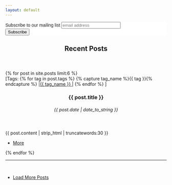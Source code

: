 ```yaml
---		 
layout: default		
---	
```

 <!-- Begin MailChimp Signup Form -->
<link href="//cdn-images.mailchimp.com/embedcode/slim-10_7.css" rel="stylesheet" type="text/css">
<style type="text/css">
	#mc_embed_signup{background:#fff; clear:left; font:14px Helvetica,Arial,sans-serif; }
	/* Add your own MailChimp form style overrides in your site stylesheet or in this style block.
	   We recommend moving this block and the preceding CSS link to the HEAD of your HTML file. */
</style>
<div id="mc_embed_signup">
<form action="https://github.us17.list-manage.com/subscribe/post?u=6f86671c44fdb0978c52ea2e6&amp;id=70c7d1976e" method="post" id="mc-embedded-subscribe-form" name="mc-embedded-subscribe-form" class="validate" target="_blank" novalidate>
    <div id="mc_embed_signup_scroll">
	<label for="mce-EMAIL">Subscribe to our mailing list</label>
	<input type="email" value="" name="EMAIL" class="email" id="mce-EMAIL" placeholder="email address" required>
    <!-- real people should not fill this in and expect good things - do not remove this or risk form bot signups-->
    <div style="position: absolute; left: -5000px;" aria-hidden="true"><input type="text" name="b_6f86671c44fdb0978c52ea2e6_70c7d1976e" tabindex="-1" value=""></div>
    <div class="clear"><input type="submit" value="Subscribe" name="subscribe" id="mc-embedded-subscribe" class="button"></div>
    </div>
</form>
</div>

<!--End mc_embed_signup-->
 <!-- Section   <span class="icon fa-rocket"></span> -->		
 <section>		
 	<header class="major">		
 		<h2>Recent Posts</h2>		
 	</header>		
 <div class="posts">		
 {% for post in site.posts limit:6 %}		
		<article>
		    <span>[Tags: 
			  {% for tag in post.tags %}
			    {% capture tag_name %}{{ tag }}{% endcapture %}
			   |<a  href="/tag/{{ tag_name }}"><nobr>{{ tag_name }}</nobr>&nbsp;</a>|
			  {% endfor %}
		   ]</span>
			<header>
				<h3>{{ post.title }}</h3>
				<h6><time datetime="{{ post.date | date_to_xmlschema }}" class="by-line">{{ post.date | date_to_string }}</time></h6>
			</header>
			<p>{{  post.content | strip_html | truncatewords:30 }}</p>
			 <ul class="actions">
				 <li><a href="{% if site.baseurl == "/" %}{{ post.url }}{% else %}{{ post.url | prepend: site.baseurl }}{% endif %}" class="button">More</a></li>
			 </ul>	
		 </article>
 {% endfor %}		
 </div>		
 	<hr>	<br>	
 	<ul class="actions vertical">		
 		<li>		
 	    <a href="/archive/index.html" class="button fit">Load More Posts</a> 		
 		</li>		
 	</ul>		
 </section>   			
